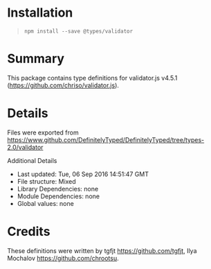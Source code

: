 # Installation
> `npm install --save @types/validator`

# Summary
This package contains type definitions for validator.js v4.5.1 (https://github.com/chriso/validator.js).

# Details
Files were exported from https://www.github.com/DefinitelyTyped/DefinitelyTyped/tree/types-2.0/validator

Additional Details
 * Last updated: Tue, 06 Sep 2016 14:51:47 GMT
 * File structure: Mixed
 * Library Dependencies: none
 * Module Dependencies: none
 * Global values: none

# Credits
These definitions were written by tgfjt <https://github.com/tgfjt>, Ilya Mochalov <https://github.com/chrootsu>.
